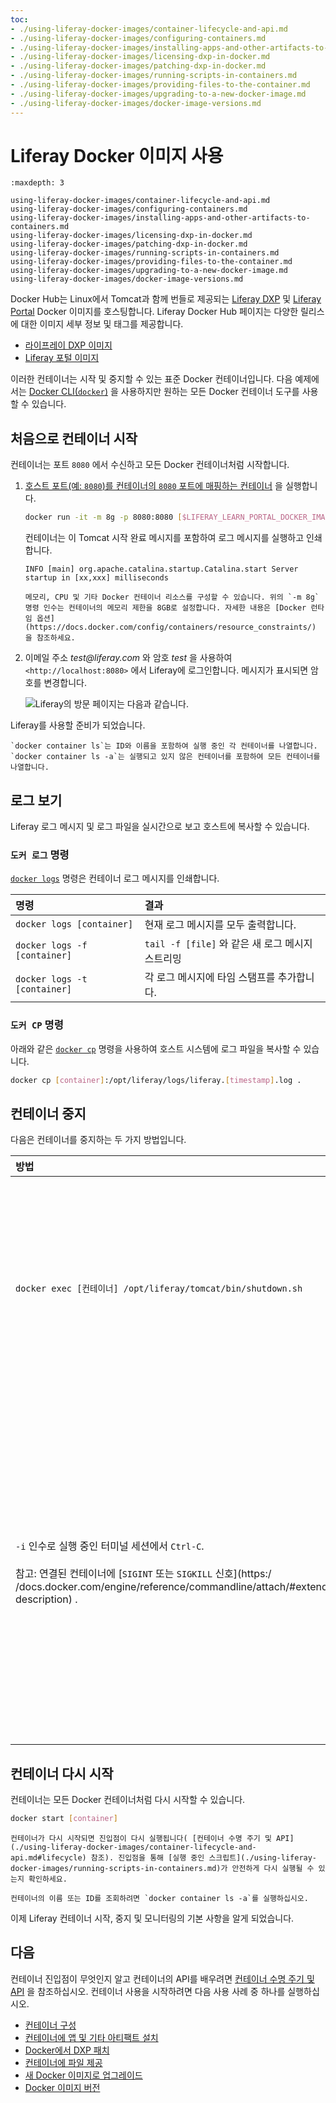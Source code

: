 ```yaml
---
toc:
- ./using-liferay-docker-images/container-lifecycle-and-api.md
- ./using-liferay-docker-images/configuring-containers.md
- ./using-liferay-docker-images/installing-apps-and-other-artifacts-to-containers.md
- ./using-liferay-docker-images/licensing-dxp-in-docker.md
- ./using-liferay-docker-images/patching-dxp-in-docker.md
- ./using-liferay-docker-images/running-scripts-in-containers.md
- ./using-liferay-docker-images/providing-files-to-the-container.md
- ./using-liferay-docker-images/upgrading-to-a-new-docker-image.md
- ./using-liferay-docker-images/docker-image-versions.md
---
```

# Liferay Docker 이미지 사용

```{toctree}
:maxdepth: 3

using-liferay-docker-images/container-lifecycle-and-api.md
using-liferay-docker-images/configuring-containers.md
using-liferay-docker-images/installing-apps-and-other-artifacts-to-containers.md
using-liferay-docker-images/licensing-dxp-in-docker.md
using-liferay-docker-images/patching-dxp-in-docker.md
using-liferay-docker-images/running-scripts-in-containers.md
using-liferay-docker-images/providing-files-to-the-container.md
using-liferay-docker-images/upgrading-to-a-new-docker-image.md
using-liferay-docker-images/docker-image-versions.md
```

Docker Hub는 Linux에서 Tomcat과 함께 번들로 제공되는 [Liferay DXP](https://hub.docker.com/r/liferay/dxp) 및 [Liferay Portal](https://hub.docker.com/r/liferay/portal) Docker 이미지를 호스팅합니다. Liferay Docker Hub 페이지는 다양한 릴리스에 대한 이미지 세부 정보 및 태그를 제공합니다.

* [라이프레이 DXP 이미지](https://hub.docker.com/r/liferay/dxp)
* [Liferay 포털 이미지](https://hub.docker.com/r/liferay/portal)

이러한 컨테이너는 시작 및 중지할 수 있는 표준 Docker 컨테이너입니다. 다음 예제에서는 [Docker CLI(`docker`)](https://docs.docker.com/engine/reference/commandline/docker/) 을 사용하지만 원하는 모든 Docker 컨테이너 도구를 사용할 수 있습니다.

## 처음으로 컨테이너 시작

컨테이너는 포트 `8080` 에서 수신하고 모든 Docker 컨테이너처럼 시작합니다.

1. [호스트 포트(예: `8080`)를 컨테이너의 `8080` 포트에 매핑하는 컨테이너](https://docs.docker.com/engine/reference/commandline/run/) 을 실행합니다.

    ```bash
    docker run -it -m 8g -p 8080:8080 [$LIFERAY_LEARN_PORTAL_DOCKER_IMAGE$]
    ```

    컨테이너는 이 Tomcat 시작 완료 메시지를 포함하여 로그 메시지를 실행하고 인쇄합니다.

    ```
    INFO [main] org.apache.catalina.startup.Catalina.start Server startup in [xx,xxx] milliseconds
    ```

    ```{note}
    메모리, CPU 및 기타 Docker 컨테이너 리소스를 구성할 수 있습니다. 위의 `-m 8g` 명령 인수는 컨테이너의 메모리 제한을 8GB로 설정합니다. 자세한 내용은 [Docker 런타임 옵션](https://docs.docker.com/config/containers/resource_constraints/) 을 참조하세요.
    ```

1. 이메일 주소 _test@liferay.com_ 와 암호 _test_ 을 사용하여 `<http://localhost:8080>` 에서 Liferay에 로그인합니다. 메시지가 표시되면 암호를 변경합니다.

    ![Liferay의 방문 페이지는 다음과 같습니다.](./using-liferay-docker-images/images/01.png)

Liferay를 사용할 준비가 되었습니다.

```{note}
`docker container ls`는 ID와 이름을 포함하여 실행 중인 각 컨테이너를 나열합니다. `docker container ls -a`는 실행되고 있지 않은 컨테이너를 포함하여 모든 컨테이너를 나열합니다.
```

## 로그 보기

Liferay 로그 메시지 및 로그 파일을 실시간으로 보고 호스트에 복사할 수 있습니다.

### `도커 로그` 명령

[`docker logs`](https://docs.docker.com/engine/reference/commandline/logs/) 명령은 컨테이너 로그 메시지를 인쇄합니다.

| 명령                           | 결과                                  |
|:---------------------------- |:----------------------------------- |
| `docker logs [container]`    | 현재 로그 메시지를 모두 출력합니다.                |
| `docker logs -f [container]` | `tail -f [file]` 와 같은 새 로그 메시지 스트리밍 |
| `docker logs -t [container]` | 각 로그 메시지에 타임 스탬프를 추가합니다.            |

### `도커 CP` 명령

아래와 같은 [`docker cp`](https://docs.docker.com/engine/reference/commandline/cp/) 명령을 사용하여 호스트 시스템에 로그 파일을 복사할 수 있습니다.

```bash
docker cp [container]:/opt/liferay/logs/liferay.[timestamp].log .
```

## 컨테이너 중지

다음은 컨테이너를 중지하는 두 가지 방법입니다.

| 방법 | 장점 | 단점 |
| :----- | :--- | :--- |
| `docker exec [컨테이너] /opt/liferay/tomcat/bin/shutdown.sh` | Liferay, Tomcat 및 기타 앱에서 리소스를 확보할 수 있습니다. 컨테이너 진입점은 [종료 후 스크립트](./using-liferay-docker-images/container-lifecycle-and-api.md#post-shutdown-phase-api) 를 실행합니다. | |
| `-i` 인수로 실행 중인 터미널 세션에서 `Ctrl-C`.<br><br>참고: 연결된 컨테이너에 [`SIGINT` 또는 `SIGKILL` 신호](https:/ /docs.docker.com/engine/reference/commandline/attach/#extended-description) . | 컨테이너를 중지하는 가장 빠른 방법입니다. | Liferay, Tomcat 및 컨테이너 진입점은 리소스를 해제하지 않고 즉시 중지됩니다. 진입점의 [종료 후 단계](./using-liferay-docker-images/container-lifecycle-and-api.md#post-shutdown-phase-api) 를 건너뜁니다. 프로덕션 환경에서는 이 방법을 사용하지 마십시오. |

## 컨테이너 다시 시작

컨테이너는 모든 Docker 컨테이너처럼 다시 시작할 수 있습니다.

```bash
docker start [container]
```

```{warning}
컨테이너가 다시 시작되면 진입점이 다시 실행됩니다( [컨테이너 수명 주기 및 API](./using-liferay-docker-images/container-lifecycle-and-api.md#lifecycle) 참조). 진입점을 통해 [실행 중인 스크립트](./using-liferay-docker-images/running-scripts-in-containers.md)가 안전하게 다시 실행될 수 있는지 확인하세요.
```

```{tip}
컨테이너의 이름 또는 ID를 조회하려면 `docker container ls -a`를 실행하십시오.
```

이제 Liferay 컨테이너 시작, 중지 및 모니터링의 기본 사항을 알게 되었습니다.

## 다음

컨테이너 진입점이 무엇인지 알고 컨테이너의 API를 배우려면 [컨테이너 수명 주기 및 API](./using-liferay-docker-images/container-lifecycle-and-api.md) 을 참조하십시오. 컨테이너 사용을 시작하려면 다음 사용 사례 중 하나를 실행하십시오.

* [컨테이너 구성](./using-liferay-docker-images/configuring-containers.md)
* [컨테이너에 앱 및 기타 아티팩트 설치](./using-liferay-docker-images/installing-apps-and-other-artifacts-to-containers.md)
* [Docker에서 DXP 패치](./using-liferay-docker-images/patching-dxp-in-docker.md)
* [컨테이너에 파일 제공](./using-liferay-docker-images/providing-files-to-the-container.md)
* [새 Docker 이미지로 업그레이드](./using-liferay-docker-images/upgrading-to-a-new-docker-image.md)
* [Docker 이미지 버전](./using-liferay-docker-images/docker-image-versions.md)